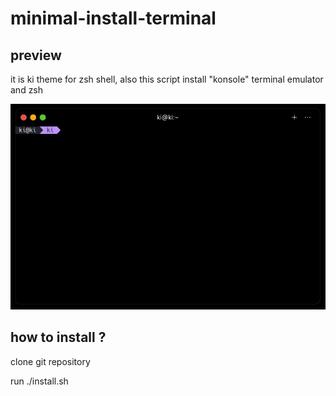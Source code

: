 # minimal-install-terminal
## preview

it is ki theme for zsh shell, also this script install "konsole" terminal emulator and zsh

![preview](https://github.com/semichuk/minimal-install-terminal/raw/main/terminal.png)
## how to install ?
clone git repository

run ./install.sh
